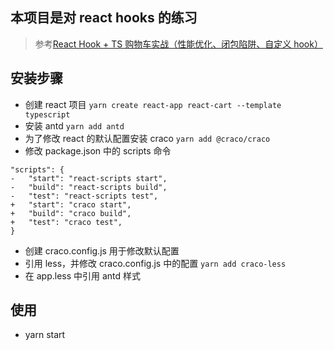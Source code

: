 ## 本项目是对 react hooks 的练习

> 参考[React Hook + TS 购物车实战（性能优化、闭包陷阱、自定义 hook）](https://juejin.im/post/6844904079181905927)

## 安装步骤

- 创建 react 项目 `yarn create react-app react-cart --template typescript`
- 安装 antd `yarn add antd`
- 为了修改 react 的默认配置安装 craco `yarn add @craco/craco`
- 修改 package.json 中的 scripts 命令

```
"scripts": {
-   "start": "react-scripts start",
-   "build": "react-scripts build",
-   "test": "react-scripts test",
+   "start": "craco start",
+   "build": "craco build",
+   "test": "craco test",
}
```

- 创建 craco.config.js 用于修改默认配置
- 引用 less，并修改 craco.config.js 中的配置 `yarn add craco-less`
- 在 app.less 中引用 antd 样式

## 使用

- yarn start

